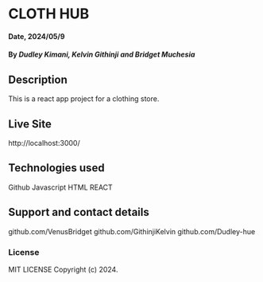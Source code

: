 # CLOTH HUB

#### Date, 2024/05/9

#### By *Dudley Kimani, Kelvin Githinji and Bridget Muchesia*

## Description
This is a react app project for a clothing store. 

## Live Site
http://localhost:3000/

## Technologies used
Github
Javascript
HTML
REACT

## Support and contact details
github.com/VenusBridget
github.com/GithinjiKelvin
github.com/Dudley-hue

### License
MIT LICENSE
Copyright (c) 2024.
